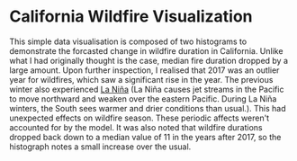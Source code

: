# California Wildfire Visualization

This simple data visualisation is composed of two histograms to demonstrate the forcasted change in wildfire duration in California. Unlike what I had originally thought is the case, median fire duration dropped by a large amount. Upon further inspection, I realised that 2017 was an outlier year for wildfires, which saw a significant rise in the year. The previous winter also experienced [La Niña](https://oceanservice.noaa.gov/facts/ninonina.html) (La Niña causes jet streams in the Pacific to move northward and weaken over the eastern Pacific. During La Niña winters, the South sees warmer and drier conditions than usual.). This had unexpected effects on wildfire season. These periodic affects weren't accounted for by the model. It was also noted that wildfire durations dropped back down to a median value of 11 in the years after 2017, so the histograph notes a small increase over the usual.
